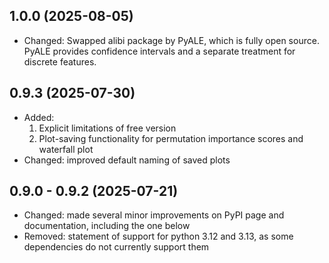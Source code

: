 ## 1.0.0 (2025-08-05)
- Changed: Swapped alibi package by PyALE, which is fully open source. PyALE provides confidence intervals and a separate treatment for discrete features.

## 0.9.3 (2025-07-30)
- Added:
  1. Explicit limitations of free version
  2. Plot-saving functionality for permutation importance scores and waterfall plot
- Changed: improved default naming of saved plots

## 0.9.0 - 0.9.2 (2025-07-21)
- Changed: made several minor improvements on PyPI page and documentation, including the one below
- Removed: statement of support for python 3.12 and 3.13, as some dependencies do not currently support them

